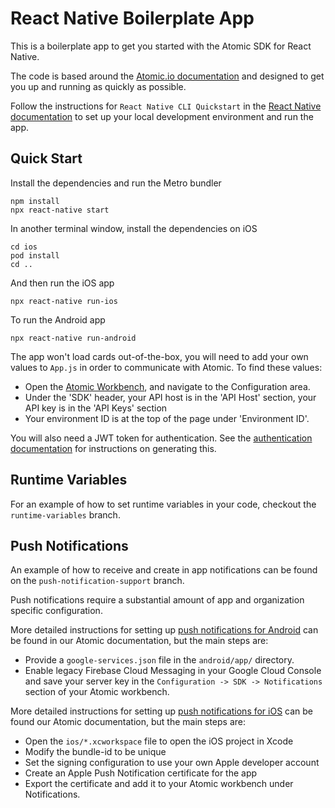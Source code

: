 # React Native Boilerplate App

This is a boilerplate app to get you started with the Atomic SDK for React Native.

The code is based around the [Atomic.io documentation](https://documentation.atomic.io/sdks/react-native) and designed to get you up and running as quickly as possible.

Follow the instructions for `React Native CLI Quickstart` in the [React Native documentation](https://reactnative.dev/docs/environment-setup) to set up your local development environment and run the app.

## Quick Start

Install the dependencies and run the Metro bundler

```
npm install
npx react-native start
```

In another terminal window, install the dependencies on iOS

```
cd ios
pod install
cd ..
```

And then run the iOS app

```
npx react-native run-ios
```

To run the Android app

```
npx react-native run-android
```

The app won't load cards out-of-the-box, you will need to add your own values to `App.js` in order to communicate with Atomic.
To find these values:

- Open the [Atomic Workbench](https://workbench.atomic.io/), and navigate to the Configuration area.
- Under the 'SDK' header, your API host is in the 'API Host' section, your API key is in the 'API Keys' section
- Your environment ID is at the top of the page under 'Environment ID'.

You will also need a JWT token for authentication.
See the [authentication documentation](https://documentation.atomic.io/sdks/auth-SDK) for instructions on generating this.

## Runtime Variables

For an example of how to set runtime variables in your code, checkout the `runtime-variables` branch.

## Push Notifications

An example of how to receive and create in app notifications can be found on the `push-notification-support` branch.

Push notifications require a substantial amount of app and organization specific configuration.

More detailed instructions for setting up [push notifications for Android](https://documentation.atomic.io/sdks/android#notifications) can be found in our Atomic documentation, but the main steps are:

- Provide a `google-services.json` file in the `android/app/` directory.
- Enable legacy Firebase Cloud Messaging in your Google Cloud Console and save your server key in the `Configuration -> SDK -> Notifications` section of your Atomic workbench.

More detailed instructions for setting up [push notifications for iOS](https://documentation.atomic.io/sdks/ios#push-notifications) can be found our Atomic documentation, but the main steps are:

- Open the `ios/*.xcworkspace` file to open the iOS project in Xcode
- Modify the bundle-id to be unique
- Set the signing configuration to use your own Apple developer account
- Create an Apple Push Notification certificate for the app
- Export the certificate and add it to your Atomic workbench under Notifications.
